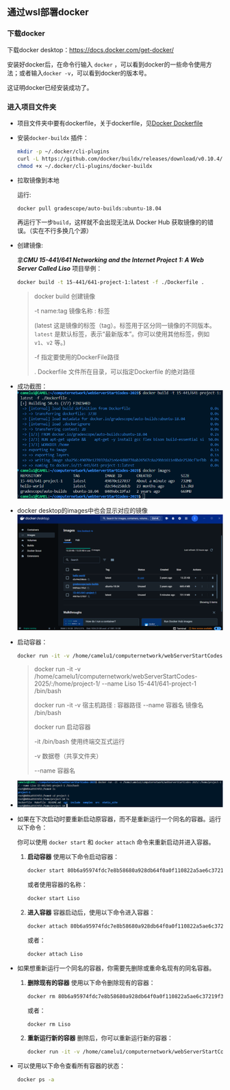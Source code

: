 ## 通过wsl部署docker

### 下载docker

下载docker desktop：https://docs.docker.com/get-docker/

安装好docker后，在命令行输入 `docker` ，可以看到docker的一些命令使用方法；或者输入`docker -v`，可以看到docker的版本号。

这证明docker已经安装成功了。

### 进入项目文件夹

* 项目文件夹中要有dockerfile，关于dockerfile，见[Docker Dockerfile]()

* 安装`docker-buildx` 插件：

  ```bash
  mkdir -p ~/.docker/cli-plugins
  curl -L https://github.com/docker/buildx/releases/download/v0.10.4/buildx-v0.10.4.linux-amd64 -o ~/.docker/cli-plugins/docker-buildx
  chmod +x ~/.docker/cli-plugins/docker-buildx
  ```

* 拉取镜像到本地

  运行:

  ````bash
  docker pull gradescope/auto-builds:ubuntu-18.04
  ````

  再运行下一步`build`，这样就不会出现无法从 Docker Hub 获取镜像的的错误。（实在不行多换几个源）

* 创建镜像:

  拿***CMU 15-441/641 Networking and the Internet Project 1: A Web Server Called Liso*** 项目举例：

  ```bash
  docker build -t 15-441/641-project-1:latest -f ./Dockerfile .
  ```

  >docker build 创建镜像
  >
  >-t name:tag  镜像名称 : 标签 
  >
  >(latest  这是镜像的标签（tag）。标签用于区分同一镜像的不同版本。`latest` 是默认标签，表示“最新版本”。你可以使用其他标签，例如 `v1`、`v2` 等。)
  >
  >-f 指定要使用的DockerFile路径
  >
  >. Dockerfile 文件所在目录，可以指定Dockerfile 的绝对路径

* 成功截图：
  ![alt text](image.png)


* docker desktop的images中也会显示对应的镜像
  ![alt text](image-1.png)


* 启动容器：

  ```bash
  docker run -it -v /home/camelu1/computernetwork/webServerStartCodes-2025/:/home/project-1/ --name Liso 15-441/641-project-1 /bin/bash
  ```

  >docker run -it -v /home/camelu1/computernetwork/webServerStartCodes-2025/:/home/project-1/ --name Liso 15-441/641-project-1 /bin/bash
  >
  >docker run -it -v           宿主机路径        :    容器路径  --name 容器名      镜像名    /bin/bash
  >
  >
  >
  >docker run 启动容器
  >
  >-it /bin/bash 使用终端交互式运行
  >
  >-v 数据卷（共享文件夹）
  >
  >--name  容器名

* ![alt text](image-2.png)

* 如果在下次启动时要重新启动原容器，而不是重新运行一个同名的容器。运行以下命令：

  你可以使用 `docker start` 和 `docker attach` 命令来重新启动并进入容器。

  1. **启动容器**
     使用以下命令启动容器：

     ```bash
     docker start 80b6a95974fdc7e8b58680a928db64f0a0f110822a5ae6c37219f3eae6e13ec3
     ```

     或者使用容器的名称：

     ```bash
     docker start Liso
     ```

  2. **进入容器**
     容器启动后，使用以下命令进入容器：

     ```bash
     docker attach 80b6a95974fdc7e8b58680a928db64f0a0f110822a5ae6c37219f3eae6e13ec3
     ```

     或者：

     ```bash
     docker attach Liso
     ```

* 如果想重新运行一个同名的容器，你需要先删除或重命名现有的同名容器。

  1. **删除现有的容器**
     使用以下命令删除现有的容器：

     ```bash
     docker rm 80b6a95974fdc7e8b58680a928db64f0a0f110822a5ae6c37219f3eae6e13ec3
     ```

     或者：

     ```bash
     docker rm Liso
     ```

  2. **重新运行新的容器**
     删除后，你可以重新运行新的容器：

     ```bash
     docker run -it -v /home/camelu1/computernetwork/webServerStartCodes-2025/:/home/project-1/ --name Liso 15-441/641-project-1 /bin/bash
     ```

* 可以使用以下命令查看所有容器的状态：

  ```bash
  docker ps -a
  ```
